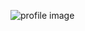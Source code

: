 ![profile image](https://avatars.githubusercontent.com/u/44033488?s=400&u=700fdc4168d063e30f2ffa0724ab1e27dafdd290&v=4)
